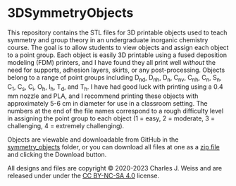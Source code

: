 # 3DSymmetryObjects


This repository contains the STL files for 3D printable objects used to teach symmetry and group theory in an undergraduate inorganic chemistry course. The goal is to allow students to view objects and assign each object to a point group. Each object is easily 3D printable using a fused deposition modeling (FDM) printers, and I have found they all print well *without* the need for supports, adhesion layers, skirts, or any post-processing. Objects belong to a range of point groups including D<sub>nd</sub>, D<sub>nh</sub>, D<sub>n</sub>, C<sub>nv</sub>, C<sub>nh</sub>, C<sub>n</sub>, S<sub>n</sub>, C<sub>1</sub>, C<sub>s</sub>, C<sub>i</sub>, O<sub>h</sub>, I<sub>h</sub>, T<sub>d</sub>, and T<sub>h</sub>. I have had good luck with printing using a 0.4 mm nozzle and PLA, and I recommend printing these objects with approximately 5-6 cm in diameter for use in a classroom setting. The numbers at the end of the file names correspond to a rough difficulty level in assigning the point group to each object (1 = easy, 2 = moderate, 3 = challenging, 4 = extremely challenging).

Objects are viewable and downloadable from GitHub in the [symmetry_objects](https://github.com/weisscharlesj/3DSymmetryObjects/tree/main/symmetry_objects) folder, or you can download all files at one as a [zip file](https://github.com/weisscharlesj/3DSymmetryObjects/blob/main/symmetry_objects.zip) and clicking the Download button.

All designs and files are copyright © 2020-2023 Charles J. Weiss and are released under under the [CC BY-NC-SA 4.0](https://creativecommons.org/licenses/by-nc-sa/4.0/) license.


